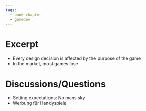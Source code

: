 ```yaml
---
tags:
  - book-chapter
  - gamedev
---
```

# Excerpt

- Every design decision is affected by the purpose of the game
- In the market, most games lose

# Discussions/Questions

- Setting expectations: No mans sky
- Werbung für Handyspiele
